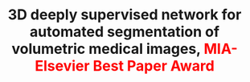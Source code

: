 ---
title: "3D deeply supervised network for automated segmentation of volumetric medical images, <font color=red>MIA-Elsevier Best Paper Award</font>"
authors: "Qi Dou, Lequan Yu, Hao Chen, Yueming Jin, Xin Yang, Jing Qin#, Pheng-Ann Heng" 
pub_date: "2017-10-08"
image: "/static/img/pub/2017_3ddsn.png" 
doi: "10.1016/j.media.2017.05.001"
journal: 
  - name: "Medical Image Analysis" 
    url: "https://www.sciencedirect.com/science/article/pii/S1361841517300725"
---